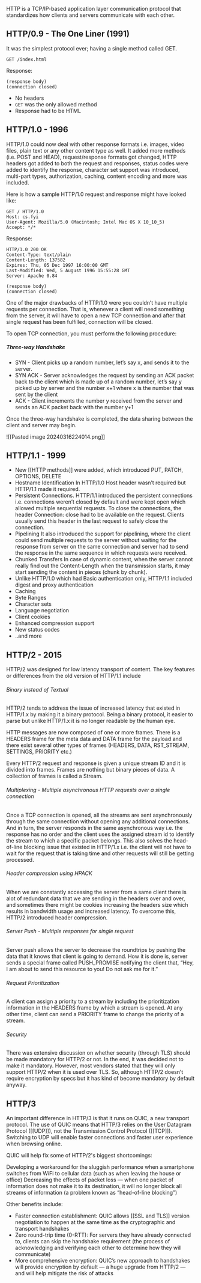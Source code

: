 HTTP is a TCP/IP-based application layer communication protocol that standardizes how clients and servers communicate with each other.

## HTTP/0.9 - The One Liner (1991)

It was the simplest protocol ever; having a single method called GET.

```
GET /index.html
```

Response:

```
(response body)
(connection closed)
```

- No headers
- `GET` was the only allowed method
- Response had to be HTML

## HTTP/1.0 - 1996

HTTP/1.0 could now deal with other response formats i.e. images, video files, plain text or any other content type as well. It added more methods (i.e. POST and HEAD), request/response formats got changed, HTTP headers got added to both the request and responses, status codes were added to identify the response, character set support was introduced, multi-part types, authorization, caching, content encoding and more was included.

Here is how a sample HTTP/1.0 request and response might have looked like:

```
GET / HTTP/1.0
Host: cs.fyi
User-Agent: Mozilla/5.0 (Macintosh; Intel Mac OS X 10_10_5)
Accept: */*
```

Response:

```
HTTP/1.0 200 OK 
Content-Type: text/plain
Content-Length: 137582
Expires: Thu, 05 Dec 1997 16:00:00 GMT
Last-Modified: Wed, 5 August 1996 15:55:28 GMT
Server: Apache 0.84

(response body)
(connection closed)
```

One of the major drawbacks of HTTP/1.0 were you couldn’t have multiple requests per connection. That is, whenever a client will need something from the server, it will have to open a new TCP connection and after that single request has been fulfilled, connection will be closed.

To open TCP connection, you must perform the following procedure:

##### Three-way Handshake

- SYN - Client picks up a random number, let’s say x, and sends it to the server.
- SYN ACK - Server acknowledges the request by sending an ACK packet back to the client which is made up of a random number, let’s say y picked up by server and the number x+1 where x is the number that was sent by the client
- ACK - Client increments the number y received from the server and sends an ACK packet back with the number y+1

Once the three-way handshake is completed, the data sharing between the client and server may begin.

![[Pasted image 20240316224014.png]]

## HTTP/1.1 - 1999

- New [[HTTP methods]] were added, which introduced PUT, PATCH, OPTIONS, DELETE
- Hostname Identification In HTTP/1.0 Host header wasn’t required but HTTP/1.1 made it required.
- Persistent Connections. HTTP/1.1 introduced the persistent connections i.e. connections weren’t closed by default and were kept open which allowed multiple sequential requests. To close the connections, the header Connection: close had to be available on the request. Clients usually send this header in the last request to safely close the connection.
- Pipelining It also introduced the support for pipelining, where the client could send multiple requests to the server without waiting for the response from server on the same connection and server had to send the response in the same sequence in which requests were received.
- Chunked Transfers In case of dynamic content, when the server cannot really find out the Content-Length when the transmission starts, it may start sending the content in pieces (chunk by chunk).
- Unlike HTTP/1.0 which had Basic authentication only, HTTP/1.1 included digest and proxy authentication
- Caching
- Byte Ranges
- Character sets
- Language negotiation
- Client cookies
- Enhanced compression support
- New status codes
- ..and more
## HTTP/2 - 2015

HTTP/2 was designed for low latency transport of content. The key features or differences from the old version of HTTP/1.1 include

###### Binary instead of Textual
HTTP/2 tends to address the issue of increased latency that existed in HTTP/1.x by making it a binary protocol. Being a binary protocol, it easier to parse but unlike HTTP/1.x it is no longer readable by the human eye.

HTTP messages are now composed of one or more frames. There is a HEADERS frame for the meta data and DATA frame for the payload and there exist several other types of frames (HEADERS, DATA, RST_STREAM, SETTINGS, PRIORITY etc.)

Every HTTP/2 request and response is given a unique stream ID and it is divided into frames. Frames are nothing but binary pieces of data. A collection of frames is called a Stream.
###### Multiplexing - Multiple asynchronous HTTP requests over a single connection
Once a TCP connection is opened, all the streams are sent asynchronously through the same connection without opening any additional connections. And in turn, the server responds in the same asynchronous way i.e. the response has no order and the client uses the assigned stream id to identify the stream to which a specific packet belongs. This also solves the head-of-line blocking issue that existed in HTTP/1.x i.e. the client will not have to wait for the request that is taking time and other requests will still be getting processed.
###### Header compression using HPACK
When we are constantly accessing the server from a same client there is alot of redundant data that we are sending in the headers over and over, and sometimes there might be cookies increasing the headers size which results in bandwidth usage and increased latency. To overcome this, HTTP/2 introduced header compression.
###### Server Push - Multiple responses for single request
Server push allows the server to decrease the roundtrips by pushing the data that it knows that client is going to demand. How it is done is, server sends a special frame called PUSH_PROMISE notifying the client that, “Hey, I am about to send this resource to you! Do not ask me for it.”
###### Request Prioritization
A client can assign a priority to a stream by including the prioritization information in the HEADERS frame by which a stream is opened. At any other time, client can send a PRIORITY frame to change the priority of a stream.
###### Security
There was extensive discussion on whether security (through TLS) should be made mandatory for HTTP/2 or not. In the end, it was decided not to make it mandatory. However, most vendors stated that they will only support HTTP/2 when it is used over TLS. So, although HTTP/2 doesn’t require encryption by specs but it has kind of become mandatory by default anyway.

## HTTP/3
An important difference in HTTP/3 is that it runs on QUIC, a new transport protocol.  The use of QUIC means that HTTP/3 relies on the User Datagram Protocol ([[UDP]]), not the Transmission Control Protocol ([[TCP]]). Switching to UDP will enable faster connections and faster user experience when browsing online.

QUIC will help fix some of HTTP/2's biggest shortcomings:

Developing a workaround for the sluggish performance when a smartphone switches from WiFi to cellular data (such as when leaving the house or office)
Decreasing the effects of packet loss — when one packet of information does not make it to its destination, it will no longer block all streams of information (a problem known as “head-of-line blocking”)

Other benefits include:

- Faster connection establishment: QUIC allows [[SSL and TLS]] version negotiation to happen at the same time as the cryptographic and transport handshakes
- Zero round-trip time (0-RTT): For servers they have already connected to, clients can skip the handshake requirement (the process of acknowledging and verifying each other to determine how they will communicate)
- More comprehensive encryption: QUIC’s new approach to handshakes will provide encryption by default — a huge upgrade from HTTP/2 — and will help mitigate the risk of attacks

